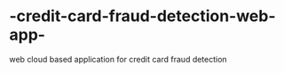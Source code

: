 # -credit-card-fraud-detection-web-app-
web cloud based application for credit card fraud detection 
